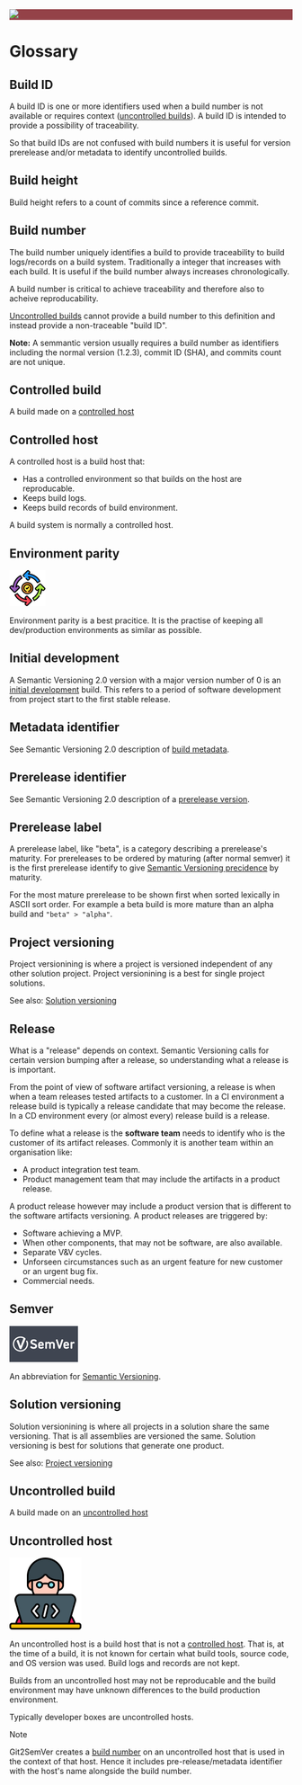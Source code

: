 ﻿---
uid: glossary
---

<div style="background-color:#944248;padding:0px;margin-bottom:0.5em">
  <img src="https://noetictools.github.io/Git2SemVer/Images/Git2SemVer_banner_840x70.png"/>
</div>

# Glossary


## Build ID

A build ID is one or more identifiers used when a build number is not available or requires context ([uncontrolled builds](#uncontrolled-build)).
A build ID is intended to provide a possibility of traceability.

So that build IDs are not confused with build numbers it is useful for version prerelease and/or metadata to identify uncontrolled builds.

## Build height

Build height refers to a count of commits since a reference commit.

## Build number

The build number uniquely identifies a build to provide traceability to build logs/records on a build system.
Traditionally a integer that increases with each build.
It is useful if the build number always increases chronologically.

A build number is critical to achieve traceability and therefore also to acheive reproducability.

[Uncontrolled builds](#uncontrolled-build) cannot provide a build number to this definition and instead provide a non-traceable "build ID".

**Note:** A semmantic version usually requires a build number as identifiers including the normal version (1.2.3),
commit ID (SHA), and commits count are not unique.

## Controlled build

A build made on a [controlled host](#controlled-host)

## Controlled host

A controlled host is a build host that:

* Has a controlled environment so that builds on the host are reproducable.
* Keeps build logs.
* Keeps build records of build environment.

A build system is normally a controlled host.

## Environment parity

![](../Images/consistency_64x64.png)

Environment parity is a best pracitice.
It is the practise of keeping all dev/production environments as similar as possible.

## Initial development

A Semantic Versioning 2.0 version with a major version number of 0 is an [initial development](https://semver.org/#spec-item-4) build.
This refers to a period of software development from project start to the first stable release.

## Metadata identifier

See Semantic Versioning 2.0 description of [build metadata](https://semver.org/#spec-item-10).

## Prerelease identifier

See Semantic Versioning 2.0 description of a [prerelease version](https://semver.org/#spec-item-9).

## Prerelease label

A prerelease label, like "beta", is a category describing a prerelease's maturity.
For prereleases to be ordered by maturing (after normal semver) it is the first prerelease identify to give [Semantic Versioning precidence](https://semver.org/#spec-item-11) by maturity.

For the most mature prerelease to be shown first when sorted lexically in ASCII sort order.
For example a beta build is more mature than an alpha build and `"beta" > "alpha"`.

## Project versioning

Project versionining is where a project is versioned independent of any other solution project.
Project versionining is a best for single project solutions.

See also: [Solution versioning](#solution-versioning)

## Release

What is a "release" depends on context. 
Semantic Versioning calls for certain version bumping after a release,
so understanding what a release is is important.

From the point of view of software artifact versioning, a release is when when a team releases tested artifacts to a customer.
In a CI environment a release build is typically a release candidate that may become the release. 
In a CD environment every (or almost every) release build is a release.

To define what a release is the **software team** needs to identify who is the customer of its artifact releases. 
Commonly it is another team within an organisation like:

* A product integration test team.
* Product management team that may include the artifacts in a product release.

A product release however may include a product version that is different to the software artifacts versioning.
A product releases are triggered by:

* Software achieving a MVP.
* When other components, that may not be software, are also available.
* Separate V&V cycles.
* Unforseen circumstances such as an urgent feature for new customer or an urgent bug fix.
* Commercial needs.

## Semver

![](../Images/SemVer122x64(dark).png)

An abbreviation for [Semantic Versioning](https://semver.org).


## Solution versioning

Solution versionining is where all projects in a solution share the same versioning.
That is all assemblies are versioned the same.
Solution versioning is best for solutions that generate one product.

See also: [Project versioning](#project-versioning)

## Uncontrolled build

A build made on an [uncontrolled host](#uncontrolled-host)

## Uncontrolled host

![](../Images/developer.png)

An uncontrolled host is a build host that is not a [controlled host](#controlled-host).
That is, at the time of a build, it is not known for certain what build tools, source code, and OS version was used.
Build logs and records are not kept.

Builds from an uncontrolled host may not be reproducable and the build environment may have unknown differences to the build production environment.

Typically developer boxes are uncontrolled hosts.

> [!NOTE]
> Git2SemVer creates a [build number](#build-number) on an uncontrolled host that is used in the context of that host.
> Hence it includes pre-release/metadata identifier with the host's name alongside the build number.
